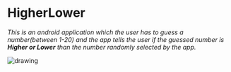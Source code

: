 # HigherLower
*This is an android application which the user has to guess a number(between 1-20) and the app tells the user if the guessed number is <b>Higher or Lower</b> than the number randomly selected by the app.* <br>

<img src="https://github.com/Samy2311/HigherLower/blob/master/saumya.jpeg" alt="drawing"/> <br>
